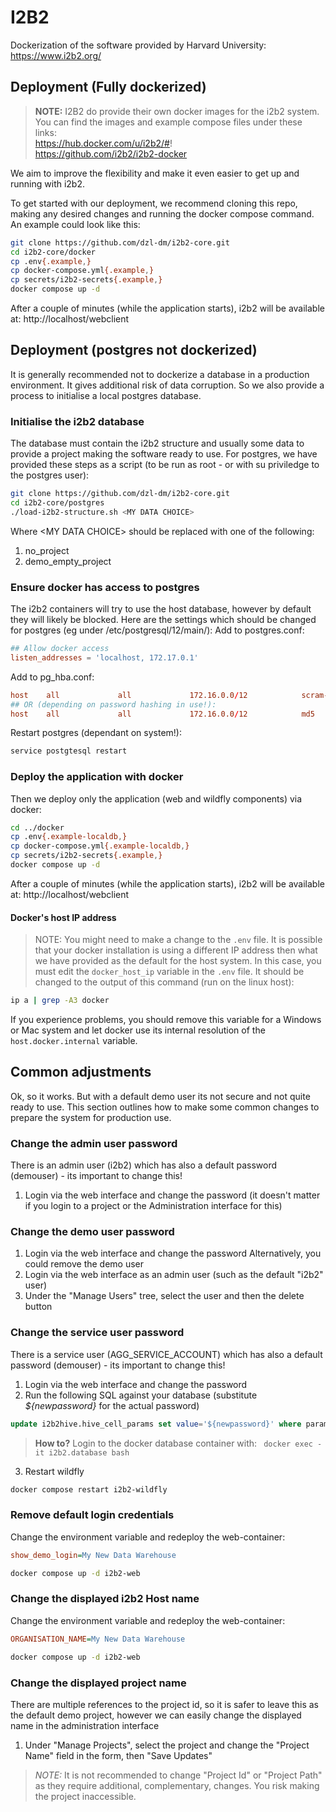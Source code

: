 # I2B2
Dockerization of the software provided by Harvard University: https://www.i2b2.org/

## Deployment (Fully dockerized)
> __NOTE:__ I2B2 do provide their own docker images for the i2b2 system. You can find the images and example compose files under these links:  
https://hub.docker.com/u/i2b2/#!  
https://github.com/i2b2/i2b2-docker  

We aim to improve the flexibility and make it even easier to get up and running with i2b2.

To get started with our deployment, we recommend cloning this repo, making any desired changes and running the docker compose command. An example could look like this:
```sh
git clone https://github.com/dzl-dm/i2b2-core.git
cd i2b2-core/docker
cp .env{.example,}
cp docker-compose.yml{.example,}
cp secrets/i2b2-secrets{.example,}
docker compose up -d
```
After a couple of minutes (while the application starts), i2b2 will be available at: http://localhost/webclient

## Deployment (postgres not dockerized)
It is generally recommended not to dockerize a database in a production environment. It gives additional risk of data corruption. So we also provide a process to initialise a local postgres database.

### Initialise the i2b2 database
The database must contain the i2b2 structure and usually some data to provide a project making the software ready to use. For postgres, we have provided these steps as a script (to be run as root - or with su priviledge to the postgres user):
```sh
git clone https://github.com/dzl-dm/i2b2-core.git
cd i2b2-core/postgres
./load-i2b2-structure.sh <MY DATA CHOICE>
```
Where \<MY DATA CHOICE\> should be replaced with one of the following:
1. no_project
1. demo_empty_project

### Ensure docker has access to postgres
The i2b2 containers will try to use the host database, however by default they will likely be blocked. Here are the settings which should be changed for postgres (eg under /etc/postgresql/12/main/):
Add to postgres.conf:
```conf
## Allow docker access
listen_addresses = 'localhost, 172.17.0.1'
```
Add to pg_hba.conf:
```conf
host    all             all             172.16.0.0/12            scram-sha-256
## OR (depending on password hashing in use!):
host    all             all             172.16.0.0/12            md5
```
Restart postgres (dependant on system!):
```sh
service postgtesql restart
```

### Deploy the application with docker
Then we deploy only the application (web and wildfly components) via docker:
```sh
cd ../docker
cp .env{.example-localdb,}
cp docker-compose.yml{.example-localdb,}
cp secrets/i2b2-secrets{.example,}
docker compose up -d
```
After a couple of minutes (while the application starts), i2b2 will be available at: http://localhost/webclient

#### Docker's host IP address
> NOTE: You might need to make a change to the `.env` file.
It is possible that your docker installation is using a different IP address then what we have provided as the default for the host system. In this case, you must edit the `docker_host_ip` variable in the `.env` file. It should be changed to the output of this command (run on the linux host):
```sh
ip a | grep -A3 docker
```
If you experience problems, you should remove this variable for a Windows or Mac system and let docker use its internal resolution of the `host.docker.internal` variable.

## Common adjustments
Ok, so it works. But with a default demo user its not secure and not quite ready to use. This section outlines how to make some common changes to prepare the system for production use.

### Change the admin user password
There is an admin user (i2b2) which has also a default password (demouser) - its important to change this!
1. Login via the web interface and change the password (it doesn't matter if you login to a project or the Administration interface for this)

### Change the demo user password
1. Login via the web interface and change the password
Alternatively, you could remove the demo user
1. Login via the web interface as an admin user (such as the default "i2b2" user)
1. Under the "Manage Users" tree, select the user and then the delete button

### Change the service user password
There is a service user (AGG_SERVICE_ACCOUNT) which has also a default password (demouser) - its important to change this!
1. Login via the web interface and change the password
2. Run the following SQL against your database (substitute _${newpassword}_ for the actual password)
```sql
update i2b2hive.hive_cell_params set value='${newpassword}' where param_name_cd='edu.harvard.i2b2.crc.pm.serviceaccount.password';
```
> __How to?__ Login to the docker database container with: ``` docker exec -it i2b2.database bash```
3. Restart wildfly
```sh
docker compose restart i2b2-wildfly
```
### Remove default login credentials
Change the environment variable and redeploy the web-container:
```ini
show_demo_login=My New Data Warehouse
```
```sh
docker compose up -d i2b2-web
```

### Change the displayed i2b2 Host name
Change the environment variable and redeploy the web-container:
```ini
ORGANISATION_NAME=My New Data Warehouse
```
```sh
docker compose up -d i2b2-web
```

### Change the displayed project name
There are multiple references to the project id, so it is safer to leave this as the default demo project, however we can easily change the displayed name in the administration interface
1. Under "Manage Projects", select the project and change the "Project Name" field in the form, then "Save Updates"
> _NOTE:_ It is not recommended to change "Project Id" or "Project Path" as they require additional, complementary, changes. You risk making the project inaccessible.
